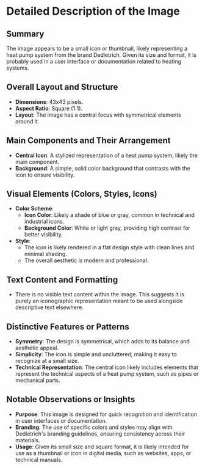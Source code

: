 # Detailed Description of the Image

## Summary
The image appears to be a small icon or thumbnail, likely representing a heat pump system from the brand Dedietrich. Given its size and format, it is probably used in a user interface or documentation related to heating systems.

## Overall Layout and Structure
- **Dimensions**: 43x43 pixels.
- **Aspect Ratio**: Square (1:1).
- **Layout**: The image has a central focus with symmetrical elements around it.

## Main Components and Their Arrangement
- **Central Icon**: A stylized representation of a heat pump system, likely the main component.
- **Background**: A simple, solid color background that contrasts with the icon to ensure visibility.

## Visual Elements (Colors, Styles, Icons)
- **Color Scheme**:
  - **Icon Color**: Likely a shade of blue or gray, common in technical and industrial icons.
  - **Background Color**: White or light gray, providing high contrast for better visibility.
- **Style**:
  - The icon is likely rendered in a flat design style with clean lines and minimal shading.
  - The overall aesthetic is modern and professional.

## Text Content and Formatting
- There is no visible text content within the image. This suggests it is purely an iconographic representation meant to be used alongside descriptive text elsewhere.

## Distinctive Features or Patterns
- **Symmetry**: The design is symmetrical, which adds to its balance and aesthetic appeal.
- **Simplicity**: The icon is simple and uncluttered, making it easy to recognize at a small size.
- **Technical Representation**: The central icon likely includes elements that represent the technical aspects of a heat pump system, such as pipes or mechanical parts.

## Notable Observations or Insights
- **Purpose**: This image is designed for quick recognition and identification in user interfaces or documentation.
- **Branding**: The use of specific colors and styles may align with Dedietrich's branding guidelines, ensuring consistency across their materials.
- **Usage**: Given its small size and square format, it is likely intended for use as a thumbnail or icon in digital media, such as websites, apps, or technical manuals.
